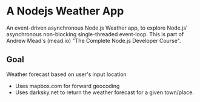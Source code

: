 # A Nodejs Weather App
An event-driven asynchronous Node.js Weather app, to explore Node.js' asynchronous non-blocking single-threaded event-loop.
This is part of Andrew Mead's (mead.io) "The Complete Node.js Developer Course".

## Goal
Weather forecast based on user's input location

* Uses mapbox.com for forward geocoding
* Uses darksky.net to return the weather forecast for a given town/place.